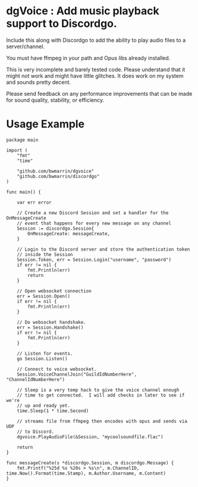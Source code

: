 # dgVoice : Add music playback support to Discordgo.

Include this along with Discordgo to add the ability to play audio files
to a server/channel.

You must have ffmpeg in your path and Opus libs already installed.

This is very incomplete and barely tested code.  Please understand that it
might not work and might have little glitches.  It does work on my system and
sounds pretty decent.

Please send feedback on any performance improvements that can be made for 
sound quality, stability, or efficiency.


# Usage Example
```
package main

import (
	"fmt"
	"time"

	"github.com/bwmarrin/dgvoice"
	"github.com/bwmarrin/discordgo"
)

func main() {

	var err error

	// Create a new Discord Session and set a handler for the OnMessageCreate
	// event that happens for every new message on any channel
	Session := discordgo.Session{
		OnMessageCreate: messageCreate,
	}

	// Login to the Discord server and store the authentication token
	// inside the Session
	Session.Token, err = Session.Login("username", "password")
	if err != nil {
		fmt.Println(err)
		return
	}

	// Open websocket connection
	err = Session.Open()
	if err != nil {
		fmt.Println(err)
	}

	// Do websocket handshake.
	err = Session.Handshake()
	if err != nil {
		fmt.Println(err)
	}

	// Listen for events.
	go Session.Listen()

	// Connect to voice websocket.
	Session.VoiceChannelJoin("GuildIdNumberHere", "ChannelIdNumberHere")

	// Sleep is a very temp hack to give the voice channel enough
	// time to get connected.  I will add checks in later to see if we're
	// up and ready yet.
	time.Sleep(1 * time.Second)

	// streams file from ffmpeg then encodes with opus and sends via UDP
	// to Discord.
	dgvoice.PlayAudioFile(&Session, "mycoolsoundfile.flac")

	return
}

func messageCreate(s *discordgo.Session, m discordgo.Message) {
	fmt.Printf("%25d %s %20s > %s\n", m.ChannelID, time.Now().Format(time.Stamp), m.Author.Username, m.Content)
}
```
